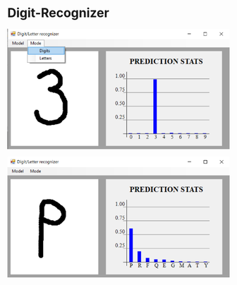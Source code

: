 # Digit-Recognizer

![alt text](github%20resource/ss_digit.png)

![alt text](github%20resource/ss_letter.png)
